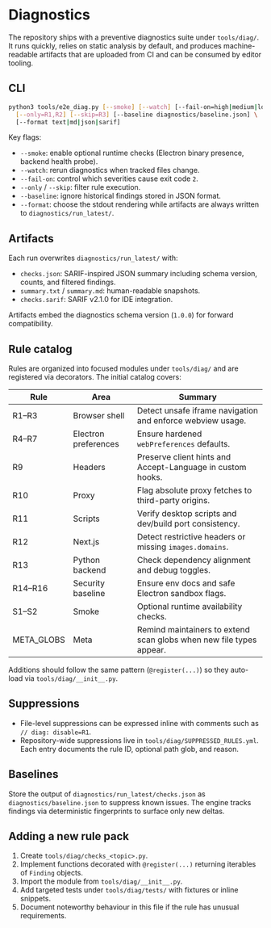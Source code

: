 # Diagnostics

The repository ships with a preventive diagnostics suite under `tools/diag/`. It
runs quickly, relies on static analysis by default, and produces machine-readable
artifacts that are uploaded from CI and can be consumed by editor tooling.

## CLI

```bash
python3 tools/e2e_diag.py [--smoke] [--watch] [--fail-on=high|medium|low] \
  [--only=R1,R2] [--skip=R3] [--baseline diagnostics/baseline.json] \
  [--format text|md|json|sarif]
```

Key flags:

- `--smoke`: enable optional runtime checks (Electron binary presence,
  backend health probe).
- `--watch`: rerun diagnostics when tracked files change.
- `--fail-on`: control which severities cause exit code `2`.
- `--only` / `--skip`: filter rule execution.
- `--baseline`: ignore historical findings stored in JSON format.
- `--format`: choose the stdout rendering while artifacts are always written to
  `diagnostics/run_latest/`.

## Artifacts

Each run overwrites `diagnostics/run_latest/` with:

- `checks.json`: SARIF-inspired JSON summary including schema version, counts,
  and filtered findings.
- `summary.txt` / `summary.md`: human-readable snapshots.
- `checks.sarif`: SARIF v2.1.0 for IDE integration.

Artifacts embed the diagnostics schema version (`1.0.0`) for forward
compatibility.

## Rule catalog

Rules are organized into focused modules under `tools/diag/` and are registered
via decorators. The initial catalog covers:

| Rule | Area | Summary |
| ---- | ---- | ------- |
| R1–R3 | Browser shell | Detect unsafe iframe navigation and enforce webview usage. |
| R4–R7 | Electron preferences | Ensure hardened `webPreferences` defaults. |
| R9 | Headers | Preserve client hints and Accept-Language in custom hooks. |
| R10 | Proxy | Flag absolute proxy fetches to third-party origins. |
| R11 | Scripts | Verify desktop scripts and dev/build port consistency. |
| R12 | Next.js | Detect restrictive headers or missing `images.domains`. |
| R13 | Python backend | Check dependency alignment and debug toggles. |
| R14–R16 | Security baseline | Ensure env docs and safe Electron sandbox flags. |
| S1–S2 | Smoke | Optional runtime availability checks. |
| META_GLOBS | Meta | Remind maintainers to extend scan globs when new file types appear. |

Additions should follow the same pattern (`@register(...)`) so they auto-load
via `tools/diag/__init__.py`.

## Suppressions

- File-level suppressions can be expressed inline with comments such as
  `// diag: disable=R1`.
- Repository-wide suppressions live in `tools/diag/SUPPRESSED_RULES.yml`. Each
  entry documents the rule ID, optional path glob, and reason.

## Baselines

Store the output of `diagnostics/run_latest/checks.json` as
`diagnostics/baseline.json` to suppress known issues. The engine tracks findings
via deterministic fingerprints to surface only new deltas.

## Adding a new rule pack

1. Create `tools/diag/checks_<topic>.py`.
2. Implement functions decorated with `@register(...)` returning iterables of
   `Finding` objects.
3. Import the module from `tools/diag/__init__.py`.
4. Add targeted tests under `tools/diag/tests/` with fixtures or inline
   snippets.
5. Document noteworthy behaviour in this file if the rule has unusual
   requirements.
